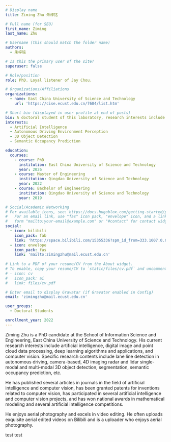 ```yaml
---
# Display name
title: Ziming Zhu 朱梓铭

# Full name (for SEO)
first_name: Ziming
last_name: Zhu

# Username (this should match the folder name)
authors:
  - 朱梓铭

# Is this the primary user of the site?
superuser: false

# Role/position
role: PhD. Loyal listener of Jay Chou.

# Organizations/Affiliations
organizations:
  - name: East China University of Science and Technology
    url: 'https://cise.ecust.edu.cn/7684/list.htm'

# Short bio (displayed in user profile at end of posts)
bio: A doctoral student of this laboratory, research interests include Artificial Intelligence, Autonomous Driving Environment Perception, 3D Object Detection and Semantic Occupancy Prediction.
interests:
  - Artificial Intelligence
  - Autonomous Driving Environment Perception
  - 3D Object Detection
  - Semantic Occupancy Prediction

education:
  courses:
    - course: PhD
      institution: East China University of Science and Technology
      year: 2026
    - course: Master of Engineering
      institution: Qingdao University of Science and Technology
      year: 2022
    - course: Bachelor of Engineering
      institution: Qingdao University of Science and Technology
      year: 2019

# Social/Academic Networking
# For available icons, see: https://docs.hugoblox.com/getting-started/page-builder/#icons
#   For an email link, use "fas" icon pack, "envelope" icon, and a link in the
#   form "mailto:your-email@example.com" or "#contact" for contact widget.
social:
  - icon: bilibili
    icon_pack: fab
    link: 'https://space.bilibili.com/15355336?spm_id_from=333.1007.0.0'
  - icon: envelope
    icon_pack: fas
    link: 'mailto:zimingzhu@mail.ecust.edu.cn'
    
# Link to a PDF of your resume/CV from the About widget.
# To enable, copy your resume/CV to `static/files/cv.pdf` and uncomment the lines below.
# - icon: cv
#   icon_pack: ai
#   link: files/cv.pdf

# Enter email to display Gravatar (if Gravatar enabled in Config)
email: 'zimingzhu@mail.ecust.edu.cn'

user_groups:
  - Doctoral Students

enrollment_year: 2022
---
```


Ziming Zhu is a PhD candidate at the School of Information Science and Engineering, East China University of Science and Technology. His current research interests include artificial intelligence, digital image and point cloud data processing, deep learning algorithms and applications, and computer vision. Specific research contents include lane line detection in autonomous driving, camera-based, 4D imaging radar and lidar single-modal and multi-modal 3D object detection, segmentation, semantic occupancy prediction, etc. 

He has published several articles in journals in the field of artificial intelligence and computer vision, has been granted patents for inventions related to computer vision, has participated in several artificial intelligence and computer vision projects, and has won national awards in mathematical modeling and several artificial intelligence competitions.

He enjoys aerial photography and excels in video editing. He often uploads exquisite aerial edited videos on Bilibili and is a uploader who enjoys aerial photography.

test test
